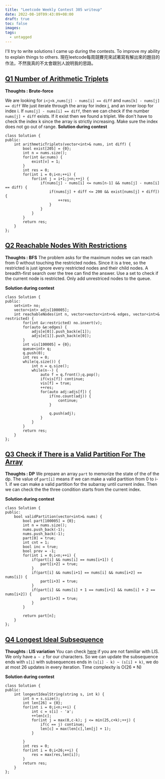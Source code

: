 ```yaml
---
title: "Leetcode Weekly Contest 305 writeup"
date: 2022-08-10T09:43:09+08:00
draft: true
toc: false
images:
tags:
  - untagged
---
```


I'll try to write solutions I came up during the contests. To improve my ability to explain things to others.
現在leetcode每周競賽完來試著寫有解出來的題目的作法，不然我真的不太會跟別人說明我的思路。

## [Q1 Number of Arithmetic Triplets](https://leetcode.com/problems/number-of-arithmetic-triplets/)
**Thoughts : Brute-force**

We are looking for `i<j<k` ,`nums[j] - nums[i] == diff` and `nums[k] - nums[j] == diff`
We just iterate through the array for index j, and an inner loop for index i.
If `nums[j] - nums[i] == diff`, then we can check if the number `nums[j] + diff` exists. If it exist then we found a triplet. 
We don't have to check the index k since the array is strictly increasing.
Make sure the index does not go out of range.
**Solution during contest**
```cpp=
class Solution {
public:
    int arithmeticTriplets(vector<int>& nums, int diff) {
        bool exist[205] = {0};
        int n = nums.size();
        for(int &v:nums) {
            exist[v] = 1;
        }
        int res = 0;
        for(int i = 0;i<n;++i) {
            for(int j = i+1;j<n;++j) {
                if(nums[j] - nums[i] <= nums[n-1] && nums[j] - nums[i] == diff) {
                    if(nums[j] + diff <= 200 && exist[nums[j] + diff]) {
                        ++res;
                    }
                }
            }
        }
        return res;
    }
};
```

## [Q2 Reachable Nodes With Restrictions](https://leetcode.com/problems/reachable-nodes-with-restrictions/)
**Thoughts : BFS**
The problem asks for the maximum nodes we can reach from 0 without touching the restricted nodes. Since it is a tree, so the restricted is just ignore every restricted nodes and their child nodes. 
A breadth-first search over the tree can find the answer. Use a set to check if the current node is restricted. Only add unrestriced nodes to the queue.

**Solution during contest**
```cpp=
class Solution {
public:
    set<int> no;
    vector<int> adjs[100005];
    int reachableNodes(int n, vector<vector<int>>& edges, vector<int>& restricted) {
        for(int &v:restricted) no.insert(v);
        for(auto &e:edges) {
            adjs[e[0]].push_back(e[1]);
            adjs[e[1]].push_back(e[0]);
        }
        int vis[100005] = {0};
        queue<int> q;
        q.push(0);
        int res = 0;
        while(q.size()) {
            int n = q.size();
            while(n--) {
                auto f = q.front();q.pop();
                if(vis[f]) continue;
                vis[f] = true;
                ++res;
                for(auto adj:adjs[f]) {
                    if(no.count(adj)) {
                        continue;
                    }
                    
                    q.push(adj);
                }
            }
        }
        return res;
    }
};
```
## [Q3 Check if There is a Valid Partition For The Array](https://leetcode.com/problems/check-if-there-is-a-valid-partition-for-the-array/)
**Thoughts : DP**
We prepare an array `part` to memorize the state of the of the dp.
The value of `part[i]` means if we can make a valid partition from 0 to i-1.
if we can make a valid partition for the subarray until current index. Then we can check the the three condition starts from the current index.

**Solution during contest**
```cpp=
class Solution {
public:
    bool validPartition(vector<int>& nums) {
        bool part[100005] = {0};
        int n = nums.size();
        nums.push_back(-1);
        nums.push_back(-1);
        part[0] = true;
        int cnt = 1;
        bool inc = true;
        bool prev = -1;
        for(int i = 0;i<n;++i) {
            if(part[i] && nums[i] == nums[i+1]) {
                part[i+2] = true;
            }
            if(part[i] && nums[i+1] == nums[i] && nums[i+2] == nums[i]) {
                part[i+3] = true;
            }
            if(part[i] && nums[i] + 1 == nums[i+1] && nums[i] + 2 == nums[i+2]) {
                part[i+3] = true;
            }
        }

        return part[n];
    }
};
```

## [Q4 Longest Ideal Subsequence](https://leetcode.com/problems/longest-ideal-subsequence/)
**Thoughts : LIS variation**
You can check [here](https://web.ntnu.edu.tw/~algo/Subsequence.html) if you are not familiar with LIS.
We only have `a ~ z` for our characters. So we can update the subsequence ends with `s[i]` with subsequences ends in `(s[i] - k) ~ (s[i] + k)`, we do at most 26 updates in every iteration.
Time complexity is O(26 * N)

**Solution during contest**
```cpp=
class Solution {
public:
    int longestIdealString(string s, int k) {
        int n = s.size();
        int len[26] = {0};
        for(int i = 0;i<n;++i) {
            int c = s[i] - 'a';
            ++len[c];
            for(int j = max(0,c-k); j <= min(25,c+k);++j) {
                if(c == j) continue;
                len[c] = max(len[c],len[j] + 1);
            }
            
        }
        int res = 0;
        for(int i = 0;i<26;++i) {
            res = max(res,len[i]);
        }
        return res;
    }
};
```

